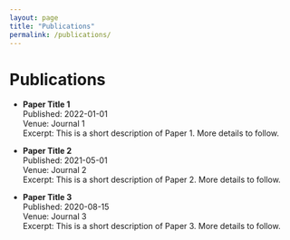 ```yaml
---
layout: page
title: "Publications"
permalink: /publications/
---
```


# Publications

- **Paper Title 1**  
  Published: 2022-01-01  
  Venue: Journal 1  
  Excerpt: This is a short description of Paper 1. More details to follow.

- **Paper Title 2**  
  Published: 2021-05-01  
  Venue: Journal 2  
  Excerpt: This is a short description of Paper 2. More details to follow.

- **Paper Title 3**  
  Published: 2020-08-15  
  Venue: Journal 3  
  Excerpt: This is a short description of Paper 3. More details to follow.